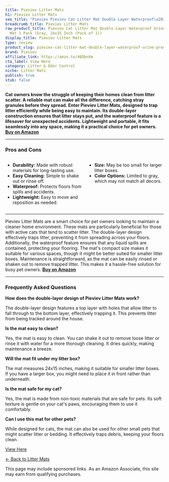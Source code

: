 ```yaml
---
title: Pieviev Litter Mats
h1: Pieviev Litter Mats
seo_title: "Pieviev Pieviev Cat Litter Mat Double Layer Waterproof\u2026"
breadcrumb_title: Pieviev Litter Mats
raw_product_title: Pieviev Cat Litter Mat Double Layer Waterproof Urine Proof Trapping
  Mat 1 Pack (Gray, 24x15 Inch (Pack of 1))
display_title: Pieviev Litter Mats
type: review
product_slug: pieviev-cat-litter-mat-double-layer-waterproof-urine-proof-trapping-mat-1724f62a
brand: Pieviev
affiliate_link: https://amzn.to/46DbnXm
cta_label: View Here
category: Litter & Odor Control
niche: Litter Mats
publish: true
stub: false
---
```


<div id="intro" class="full-width">
  <p><strong>Cat owners know the struggle of keeping their homes clean from litter scatter. A reliable mat can make all the difference, catching stray granules before they spread. Enter Pieviev Litter Mats, designed to trap litter efficiently while being easy to maintain. Its double-layer construction ensures that litter stays put, and the waterproof feature is a lifesaver for unexpected accidents. Lightweight and portable, it fits seamlessly into any space, making it a practical choice for pet owners.</strong> <a href="https://amzn.to/46DbnXm" rel="nofollow sponsored noopener" target="_blank"><strong>Buy on Amazon</strong></a></p>
</div>

<hr />
<h3 id="pros-cons">Pros and Cons</h3>
<div class="pc-grid" style="display:grid;grid-template-columns:1fr 1fr;gap:16px;">
  <ul>
    <li><strong>Durability:</strong> Made with robust materials for long-lasting use.</li>
    <li><strong>Easy Cleaning:</strong> Simple to shake out or rinse off.</li>
    <li><strong>Waterproof:</strong> Protects floors from spills and accidents.</li>
    <li><strong>Lightweight:</strong> Easy to move and reposition as needed.</li>
  </ul>
  <ul>
    <li><strong>Size:</strong> May be too small for larger litter boxes.</li>
    <li><strong>Color Options:</strong> Limited to gray, which may not match all decors.</li>
  </ul>
</div>
<hr />

<div class="full-width">
  <p>Pieviev Litter Mats are a smart choice for pet owners looking to maintain a cleaner home environment. These mats are particularly beneficial for those with active cats that tend to scatter litter. The double-layer design effectively traps litter, preventing it from spreading across your floors. Additionally, the waterproof feature ensures that any liquid spills are contained, protecting your flooring. The mat's compact size makes it suitable for various spaces, though it might be better suited for smaller litter boxes. Maintenance is straightforward, as the mat can be easily rinsed or shaken out to remove trapped litter. This makes it a hassle-free solution for busy pet owners. <a href="https://amzn.to/46DbnXm" rel="nofollow sponsored noopener" target="_blank"><strong>Buy on Amazon</strong></a></p>
</div>

<hr />
<h3 id="faqs">Frequently Asked Questions</h3>

<p><strong>How does the double-layer design of Pieviev Litter Mats work?</strong></p>
<p>The double-layer design features a top layer with holes that allow litter to fall through to the bottom layer, effectively trapping it. This prevents litter from being tracked around the house.</p>

<p><strong>Is the mat easy to clean?</strong></p>
<p>Yes, the mat is easy to clean. You can shake it out to remove loose litter or rinse it with water for a more thorough cleaning. It dries quickly, making maintenance a breeze.</p>

<p><strong>Will the mat fit under my litter box?</strong></p>
<p>The mat measures 24x15 inches, making it suitable for smaller litter boxes. If you have a larger box, you might need to place it in front rather than underneath.</p>

<p><strong>Is the mat safe for my cat?</strong></p>
<p>Yes, the mat is made from non-toxic materials that are safe for pets. Its soft texture is gentle on your cat's paws, encouraging them to use it comfortably.</p>

<p><strong>Can I use this mat for other pets?</strong></p>
<p>While designed for cats, the mat can also be used for other small pets that might scatter litter or bedding. It effectively traps debris, keeping your floors clean.</p>
<p><a class="btn" href="https://amzn.to/46DbnXm" target="_blank" rel="nofollow sponsored noopener">View Here</a></p>
<p><a href="/roundups/litter-odor-control/litter-mats/">← Back to Litter Mats</a></p>
<aside class="disclosure">This page may include sponsored links. As an Amazon Associate, this site may earn from qualifying purchases.</aside>
